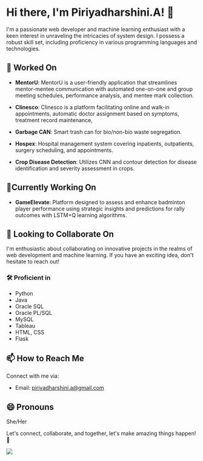 # Hi there, I'm Piriyadharshini.A! 👋

I'm a passionate web developer and machine learning enthusiast with a keen interest in unraveling the intricacies of system design. I possess a robust skill set, including proficiency in various programming languages and technologies.

## 🔭 Worked On

- **MentorU**:
    MentorU is a user-friendly application that streamlines mentor-mentee communication with automated one-on-one and group meeting schedules, performance analysis,      and mentee mark collection.

- **Clinesco**:
  Clinesco is a platform facilitating online and walk-in appointments, automatic doctor assignment based on symptoms, treatment record maintenance, 
- **Garbage CAN**: Smart trash can for bio/non-bio waste segregation.
- **Hospex**: Hospital management system covering inpatients, outpatients, surgery scheduling, and appointments.
- **Crop Disease Detection**: Utilizes CNN and contour detection for disease identification and severity assessment in crops.

## 🔭Currently Working On

- **GameElevate**: Platform designed to assess and enhance badminton player performance using strategic insights and predictions for rally outcomes with LSTM+Q learning algorithms.


## 👯 Looking to Collaborate On

I'm enthusiastic about collaborating on innovative projects in the realms of web development and machine learning. If you have an exciting idea, don't hesitate to reach out!


### 🛠️ Proficient in

- Python
- Java
- Oracle SQL
- Oracle PL/SQL
- MySQL
- Tableau
- HTML, CSS
- Flask

## 📫 How to Reach Me

Connect with me via:

- Email: piriyadharshini.a@gmail.com

## 😄 Pronouns

She/Her

Let's connect, collaborate, and together, let's make amazing things happen! 🚀

![](https://komarev.com/ghpvc/?piriya-dharshini)
